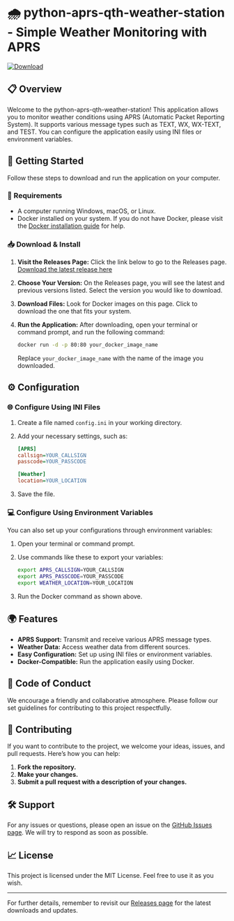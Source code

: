# 🌧️ python-aprs-qth-weather-station - Simple Weather Monitoring with APRS

[![Download](https://img.shields.io/badge/Download-via%20Releases-blue.svg)](https://github.com/gopi612003/python-aprs-qth-weather-station/releases)

## 📋 Overview

Welcome to the python-aprs-qth-weather-station! This application allows you to monitor weather conditions using APRS (Automatic Packet Reporting System). It supports various message types such as TEXT, WX, WX-TEXT, and TEST. You can configure the application easily using INI files or environment variables. 

## 🚀 Getting Started

Follow these steps to download and run the application on your computer.

### 🔧 Requirements

- A computer running Windows, macOS, or Linux.
- Docker installed on your system. If you do not have Docker, please visit the [Docker installation guide](https://docs.docker.com/get-docker/) for help.

### 📥 Download & Install

1. **Visit the Releases Page:** Click the link below to go to the Releases page.
   [Download the latest release here](https://github.com/gopi612003/python-aprs-qth-weather-station/releases)

2. **Choose Your Version:** On the Releases page, you will see the latest and previous versions listed. Select the version you would like to download.

3. **Download Files:** Look for Docker images on this page. Click to download the one that fits your system.

4. **Run the Application:** After downloading, open your terminal or command prompt, and run the following command:

   ```bash
   docker run -d -p 80:80 your_docker_image_name
   ```

   Replace `your_docker_image_name` with the name of the image you downloaded.

## ⚙️ Configuration

### 🌐 Configure Using INI Files

1. Create a file named `config.ini` in your working directory.
2. Add your necessary settings, such as:

   ```ini
   [APRS]
   callsign=YOUR_CALLSIGN
   passcode=YOUR_PASSCODE

   [Weather]
   location=YOUR_LOCATION
   ```

3. Save the file.

### 💻 Configure Using Environment Variables

You can also set up your configurations through environment variables:

1. Open your terminal or command prompt.
2. Use commands like these to export your variables:

   ```bash
   export APRS_CALLSIGN=YOUR_CALLSIGN
   export APRS_PASSCODE=YOUR_PASSCODE
   export WEATHER_LOCATION=YOUR_LOCATION
   ```

3. Run the Docker command as shown above.

## 🌍 Features

- **APRS Support:** Transmit and receive various APRS message types.
- **Weather Data:** Access weather data from different sources.
- **Easy Configuration:** Set up using INI files or environment variables.
- **Docker-Compatible:** Run the application easily using Docker.

## 📄 Code of Conduct

We encourage a friendly and collaborative atmosphere. Please follow our set guidelines for contributing to this project respectfully.

## 🤝 Contributing

If you want to contribute to the project, we welcome your ideas, issues, and pull requests. Here’s how you can help:

1. **Fork the repository.**
2. **Make your changes.**
3. **Submit a pull request with a description of your changes.**

## 🛠️ Support

For any issues or questions, please open an issue on the [GitHub Issues page](https://github.com/gopi612003/python-aprs-qth-weather-station/issues). We will try to respond as soon as possible.

## 📈 License

This project is licensed under the MIT License. Feel free to use it as you wish.

---
For further details, remember to revisit our [Releases page](https://github.com/gopi612003/python-aprs-qth-weather-station/releases) for the latest downloads and updates.